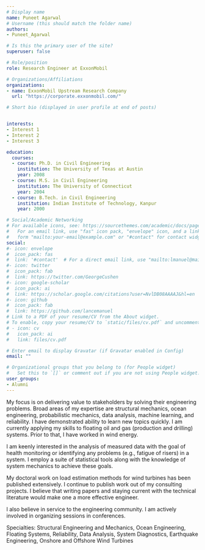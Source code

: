 ```yaml
---
# Display name
name: Puneet Agarwal
# Username (this should match the folder name)
authors:
- Puneet_Agarwal

# Is this the primary user of the site?
superuser: false

# Role/position
role: Research Engineer at ExxonMobil

# Organizations/Affiliations
organizations:
- name: ExxonMobil Upstream Research Company
  url: "https://corporate.exxonmobil.com/"

# Short bio (displayed in user profile at end of posts)


interests:
- Interest 1
- Interest 2
- Interest 3

education:
  courses:
  - course: Ph.D. in Civil Engineering
    institution: The University of Texas at Austin
    year: 2008
  - course: M.S. in Civil Engineering
    institution: The University of Connecticut
    year: 2004
  - course: B.Tech. in Civil Engineering
    institution: Indian Institute of Technology, Kanpur
    year: 2000

# Social/Academic Networking
# For available icons, see: https://sourcethemes.com/academic/docs/page-builder/#icons
#   For an email link, use "fas" icon pack, "envelope" icon, and a link in the
#   form "mailto:your-email@example.com" or "#contact" for contact widget.
social:
#- icon: envelope
#  icon_pack: fas
#  link: '#contact'  # For a direct email link, use "mailto:lmanuel@mail.utexas.edu".
#- icon: twitter
#  icon_pack: fab
#  link: https://twitter.com/GeorgeCushen
#- icon: google-scholar
#  icon_pack: ai
#  link: https://scholar.google.com/citations?user=NvlDB08AAAAJ&hl=en
#- icon: github
#  icon_pack: fab
#  link: https://github.com/lancemanuel
# Link to a PDF of your resume/CV from the About widget.
# To enable, copy your resume/CV to `static/files/cv.pdf` and uncomment the lines below.
# - icon: cv
#   icon_pack: ai
#   link: files/cv.pdf

# Enter email to display Gravatar (if Gravatar enabled in Config)
email: ""

# Organizational groups that you belong to (for People widget)
#   Set this to `[]` or comment out if you are not using People widget.
user_groups:
- Alumni
---
```

My focus is on delivering value to stakeholders by solving their engineering problems. Broad areas of my expertise are structural mechanics, ocean engineering, probabilistic mechanics, data analysis, machine learning, and reliability. I have demonstrated ability to learn new topics quickly. I am currently applying my skills to floating oil and gas (production and drilling) systems. Prior to that, I have worked in wind energy.

I am keenly interested in the analysis of measured data with the goal of health monitoring or identifying any problems (e.g., fatigue of risers) in a system. I employ a suite of statistical tools along with the knowledge of system mechanics to achieve these goals.

My doctoral work on load estimation methods for wind turbines has been published extensively. I continue to publish work out of my consulting projects. I believe that writing papers and staying current with the technical literature would make one a more effective engineer.

I also believe in service to the engineering community. I am actively involved in organizing sessions in conferences.

Specialties: Structural Engineering and Mechanics, Ocean Engineering, Floating Systems, Reliability, Data Analysis, System Diagnostics, Earthquake Engineering, Onshore and Offshore Wind Turbines 